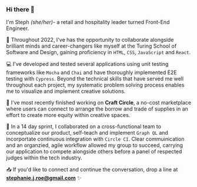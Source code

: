 ### Hi there 👋

I'm Steph *(she/her)*- a retail and hospitality leader turned Front-End Engineer. 

🌱 Throughout 2022, I've has the opportunity to collaborate alongside brilliant minds and career-changers like myself at the Turing School of Software and Design, gaining proficiency in `HTML`, `CSS`, `JavaScript` and `React`. 

💻 I've developed and tested several applications using unit testing frameworks like `Mocha` and `Chai` and have thoroughly implemented E2E testing with `Cypress`. Beyond the technical skills that have served me well throughout each project, my systematic problem solving process enables me to visualize and implement creative solutions. 

🧶 I've most recently finished working on **Craft Circle**, a no-cost marketplace where users can connect to arrange the borrow and trade of supplies in an effort to create more equity within creative spaces. 

📒 In a 14 day sprint, I collaborated on a cross-functional team to conceptualize our product, self-teach and implement `Graph QL` and incorportate continuous integration with `Circle CI`. Clear commuinication and an organzied, agile workflow allowed my group to succeed, carrying our application to compete alongside others before a panel of respected judges within the tech industry. 

📥 If you'd like to connect and continue the conversation, drop a line at **stephanie.j.roe@gmail.com** ✨


<!--
**stephanie-roe/stephanie-roe** is a ✨ _special_ ✨ repository because its `README.md` (this file) appears on your GitHub profile.

Here are some ideas to get you started:

- 🔭 I’m currently working on ...
- 🌱 I’m currently learning ...
- 👯 I’m looking to collaborate on ...
- 🤔 I’m looking for help with ...
- 💬 Ask me about ...
- 📫 How to reach me: ...
- 😄 Pronouns: ...
- ⚡ Fun fact: ...
-->
